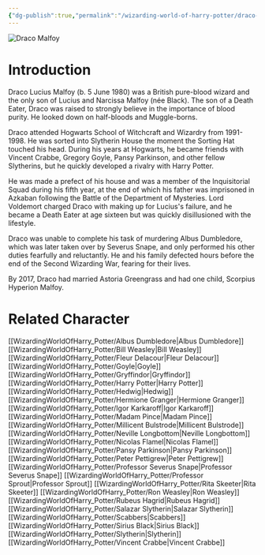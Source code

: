 ```yaml
---
{"dg-publish":true,"permalink":"/wizarding-world-of-harry-potter/draco-malfoy/","dgPassFrontmatter":true}
---
```


![Draco Malfoy](http://rxbg5ysja.bkt.gdipper.com/Draco_Malfoy.png)
# Introduction
Draco Lucius Malfoy (b. 5 June 1980) was a British pure-blood wizard and the only son of Lucius and Narcissa Malfoy (née Black). The son of a Death Eater, Draco was raised to strongly believe in the importance of blood purity. He looked down on half-bloods and Muggle-borns.

Draco attended Hogwarts School of Witchcraft and Wizardry from 1991-1998. He was sorted into Slytherin House the moment the Sorting Hat touched his head. During his years at Hogwarts, he became friends with Vincent Crabbe, Gregory Goyle, Pansy Parkinson, and other fellow Slytherins, but he quickly developed a rivalry with Harry Potter.

He was made a prefect of his house and was a member of the Inquisitorial Squad during his fifth year, at the end of which his father was imprisoned in Azkaban following the Battle of the Department of Mysteries. Lord Voldemort charged Draco with making up for Lucius's failure, and he became a Death Eater at age sixteen but was quickly disillusioned with the lifestyle.               

Draco was unable to complete his task of murdering Albus Dumbledore, which was later taken over by Severus Snape, and only performed his other duties fearfully and reluctantly. He and his family defected hours before the end of the Second Wizarding War, fearing for their lives.              

By 2017, Draco had married Astoria Greengrass and had one child, Scorpius Hyperion Malfoy. 

# Related Character
[[WizardingWorldOfHarry_Potter/Albus Dumbledore\|Albus Dumbledore]]
[[WizardingWorldOfHarry_Potter/Bill Weasley\|Bill Weasley]]
[[WizardingWorldOfHarry_Potter/Fleur Delacour\|Fleur Delacour]]
[[WizardingWorldOfHarry_Potter/Goyle\|Goyle]]
[[WizardingWorldOfHarry_Potter/Gryffindor\|Gryffindor]]
[[WizardingWorldOfHarry_Potter/Harry Potter\|Harry Potter]]
[[WizardingWorldOfHarry_Potter/Hedwig\|Hedwig]]
[[WizardingWorldOfHarry_Potter/Hermione Granger\|Hermione Granger]]
[[WizardingWorldOfHarry_Potter/Igor Karkaroff\|Igor Karkaroff]]
[[WizardingWorldOfHarry_Potter/Madam Pince\|Madam Pince]]
[[WizardingWorldOfHarry_Potter/Millicent Bulstrode\|Millicent Bulstrode]]
[[WizardingWorldOfHarry_Potter/Neville Longbottom\|Neville Longbottom]]
[[WizardingWorldOfHarry_Potter/Nicolas Flamel\|Nicolas Flamel]]
[[WizardingWorldOfHarry_Potter/Pansy Parkinson\|Pansy Parkinson]]
[[WizardingWorldOfHarry_Potter/Peter Pettigrew\|Peter Pettigrew]]
[[WizardingWorldOfHarry_Potter/Professor Severus Snape\|Professor Severus Snape]]
[[WizardingWorldOfHarry_Potter/Professor Sprout\|Professor Sprout]]
[[WizardingWorldOfHarry_Potter/Rita Skeeter\|Rita Skeeter]]
[[WizardingWorldOfHarry_Potter/Ron Weasley\|Ron Weasley]]
[[WizardingWorldOfHarry_Potter/Rubeus Hagrid\|Rubeus Hagrid]]
[[WizardingWorldOfHarry_Potter/Salazar Slytherin\|Salazar Slytherin]]
[[WizardingWorldOfHarry_Potter/Scabbers\|Scabbers]]
[[WizardingWorldOfHarry_Potter/Sirius Black\|Sirius Black]]
[[WizardingWorldOfHarry_Potter/Slytherin\|Slytherin]]
[[WizardingWorldOfHarry_Potter/Vincent Crabbe\|Vincent Crabbe]]
